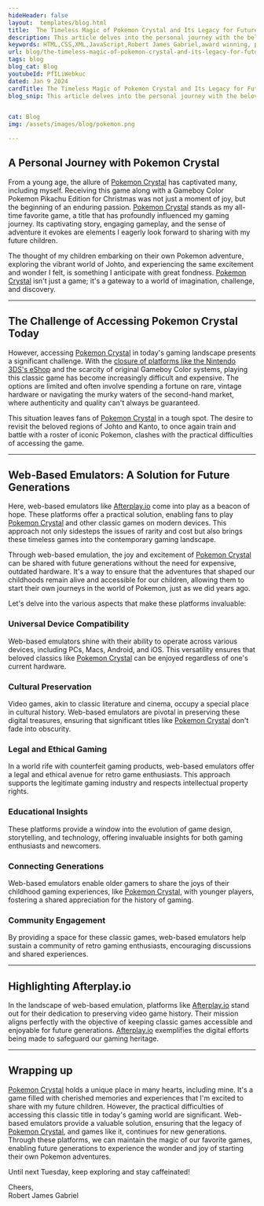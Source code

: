 ```yaml
---
hideHeader: false
layout:  templates/blog.html
title:  The Timeless Magic of Pokemon Crystal and Its Legacy for Future Generations
description: This article delves into the personal journey with the beloved game, the challenges of accessing it in the modern era, and the role of web-based emulators in preserving this classic for new generations. Discover insights on device compatibility, cultural preservation, ethical gaming, and connecting generations through the magic of Pokémon Crystal.
keywords: HTML,CSS,XML,JavaScript,Robert James Gabriel,award winning, php , experienced,Galen, angular, HTML, HTML5, JavaScript, Node, PHP and SQL developer,golang,web design
url: blog/the-timeless-magic-of-pokemon-crystal-and-its-legacy-for-future-generations/
tags: blog
blog_cat: Blog
youtubeId: PfILiWebkuc
dated: Jan 9 2024
cardTitle: The Timeless Magic of Pokemon Crystal and Its Legacy for Future Generations
blog_snip: This article delves into the personal journey with the beloved game, the challenges of accessing it in the modern era, and the role of web-based emulators in preserving this classic for new generations. Discover insights on device compatibility, cultural preservation, ethical gaming, and connecting generations through the magic of Pokémon Crystal.


cat: Blog
img: /assets/images/blog/pokemon.png

---
```

## A Personal Journey with Pokemon Crystal

From a young age, the allure of [Pokemon Crystal](https://en.wikipedia.org/wiki/Pok%C3%A9mon_Crystal) has captivated many, including myself. Receiving this game along with a Gameboy Color Pokemon Pikachu Edition for Christmas was not just a moment of joy, but the beginning of an enduring passion. [Pokemon Crystal](https://en.wikipedia.org/wiki/Pok%C3%A9mon_Crystal) stands as my all-time favorite game, a title that has profoundly influenced my gaming journey. Its captivating story, engaging gameplay, and the sense of adventure it evokes are elements I eagerly look forward to sharing with my future children.

The thought of my children embarking on their own Pokemon adventure, exploring the vibrant world of Johto, and experiencing the same excitement and wonder I felt, is something I anticipate with great fondness. [Pokemon Crystal](https://en.wikipedia.org/wiki/Pok%C3%A9mon_Crystal) isn't just a game; it's a gateway to a world of imagination, challenge, and discovery.

---

## The Challenge of Accessing Pokemon Crystal Today

However, accessing [Pokemon Crystal](https://en.wikipedia.org/wiki/Pok%C3%A9mon_Crystal) in today's gaming landscape presents a significant challenge. With the [closure of platforms like the Nintendo 3DS's eShop](https://www.nintendo.co.uk/Games/Game-Boy-Color/Pokemon-Crystal-Version-266065.html) and the scarcity of original Gameboy Color systems, playing this classic game has become increasingly difficult and expensive. The options are limited and often involve spending a fortune on rare, vintage hardware or navigating the murky waters of the second-hand market, where authenticity and quality can't always be guaranteed.

This situation leaves fans of [Pokemon Crystal](https://en.wikipedia.org/wiki/Pok%C3%A9mon_Crystal) in a tough spot. The desire to revisit the beloved regions of Johto and Kanto, to once again train and battle with a roster of iconic Pokemon, clashes with the practical difficulties of accessing the game.

---

## Web-Based Emulators: A Solution for Future Generations

Here, web-based emulators like [Afterplay.io](https://www.afterplay.io) come into play as a beacon of hope. These platforms offer a practical solution, enabling fans to play [Pokemon Crystal](https://en.wikipedia.org/wiki/Pok%C3%A9mon_Crystal) and other classic games on modern devices. This approach not only sidesteps the issues of rarity and cost but also brings these timeless games into the contemporary gaming landscape.

Through web-based emulation, the joy and excitement of [Pokemon Crystal](https://en.wikipedia.org/wiki/Pok%C3%A9mon_Crystal) can be shared with future generations without the need for expensive, outdated hardware. It's a way to ensure that the adventures that shaped our childhoods remain alive and accessible for our children, allowing them to start their own journeys in the world of Pokemon, just as we did years ago.

Let's delve into the various aspects that make these platforms invaluable:

### Universal Device Compatibility

Web-based emulators shine with their ability to operate across various devices, including PCs, Macs, Android, and iOS. This versatility ensures that beloved classics like [Pokemon Crystal](https://en.wikipedia.org/wiki/Pok%C3%A9mon_Crystal) can be enjoyed regardless of one's current hardware.

### Cultural Preservation

Video games, akin to classic literature and cinema, occupy a special place in cultural history. Web-based emulators are pivotal in preserving these digital treasures, ensuring that significant titles like [Pokemon Crystal](https://en.wikipedia.org/wiki/Pok%C3%A9mon_Crystal) don't fade into obscurity.

### Legal and Ethical Gaming

In a world rife with counterfeit gaming products, web-based emulators offer a legal and ethical avenue for retro game enthusiasts. This approach supports the legitimate gaming industry and respects intellectual property rights.

### Educational Insights

These platforms provide a window into the evolution of game design, storytelling, and technology, offering invaluable insights for both gaming enthusiasts and newcomers.

### Connecting Generations

Web-based emulators enable older gamers to share the joys of their childhood gaming experiences, like [Pokemon Crystal](https://en.wikipedia.org/wiki/Pok%C3%A9mon_Crystal), with younger players, fostering a shared appreciation for the history of gaming.

### Community Engagement

By providing a space for these classic games, web-based emulators help sustain a community of retro gaming enthusiasts, encouraging discussions and shared experiences.

---

## Highlighting Afterplay.io

In the landscape of web-based emulation, platforms like [Afterplay.io](https://www.afterplay.io) stand out for their dedication to preserving video game history. Their mission aligns perfectly with the objective of keeping classic games accessible and enjoyable for future generations. [Afterplay.io](https://www.afterplay.io) exemplifies the digital efforts being made to safeguard our gaming heritage.

---

## Wrapping up

[Pokemon Crystal](https://en.wikipedia.org/wiki/Pok%C3%A9mon_Crystal) holds a unique place in many hearts, including mine. It's a game filled with cherished memories and experiences that I'm excited to share with my future children. However, the practical difficulties of accessing this classic title in today's gaming world are significant. Web-based emulators provide a valuable solution, ensuring that the legacy of [Pokemon Crystal](https://en.wikipedia.org/wiki/Pok%C3%A9mon_Crystal), and games like it, continues for new generations. Through these platforms, we can maintain the magic of our favorite games, enabling future generations to experience the wonder and joy of starting their own Pokemon adventures.

Until next Tuesday, keep exploring and stay caffeinated!

Cheers,  
Robert James Gabriel
